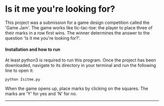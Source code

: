 # Is it me you're looking for?

This project was a submission for a game design competition called the 'Game Jam'. The game works like tic-tac-toe: the player to place three of their marks in a row first wins. 
The winner determines the answer to the question 'Is it me you're looking for?'.

#### Installation and how to run

At least python3 is required to run this program. Once the project has been downloaded, navigate to its directory in your terminal and run the following line to open it:

    python Isitme.py

When the game opens up, place marks by clicking on the squares. The marks are 'Y' for yes and 'N' for no.

---
